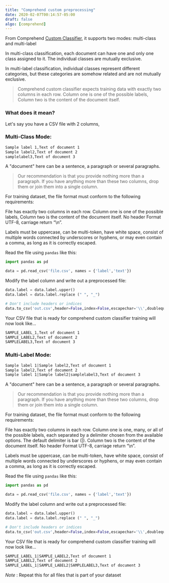 ```yaml
---
title: "Comprehend custom preprocessing"
date: 2020-02-07T00:14:57-05:00
draft: false
algo: [comprehend]
---
```


From Comprehend [Custom Classifier](https://docs.aws.amazon.com/comprehend/latest/dg/how-document-classification-training.html), it supports two modes: multi-class and multi-label

In multi-class classification, each document can have one and only one class assigned to it. The individual classes are mutually exclusive.

In multi-label classification, individual classes represent different categories, but these categories are somehow related and are not mutually exclusive.

>Comprehend custom classifier expects training data with exactly two columns in each row. Column one is one of the possible labels, Column two is the content of the document itself.

### What does it mean?

Let's say you have a CSV file with 2 columns,


### Multi-Class Mode:

```html
Sample label 1,Text of document 1
Sample label2,Text of document 2
samplelabel3,Text of document 3
```

A "document" here can be a sentence, a paragraph or several paragraphs.

> Our recommendation is that you provide nothing more than a paragraph. If you have anything more than these two columns, drop them or join them into a single column.

For training dataset, the file format must conform to the following requirements:

  File has exactly two columns in each row. Column one is one of the possible labels, Column two is the content of the document itself.
  No header
  Format UTF-8, carriage return “\n”.

Labels must be uppercase, can be multi-token, have white space, consist of multiple words connected by underscores or hyphens, or may even contain a comma, as long as it is correctly escaped.


Read the file using ```pandas``` like this:

```python
import pandas as pd

data = pd.read_csv('file.csv', names = {'label','text'})

```

Modify the label column and write out a preprocessed file:

```python
data.label = data.label.upper()
data.label = data.label.replace (" ", "_")

# Don't include headers or indices
data.to_csv('out.csv',header=False,index=False,escapechar='\\',doublequote=False,quotechar='"')

```

Your CSV file that is ready for comprehend custom classifier training will now look like...

```html
SAMPLE_LABEL_1,Text of document 1
SAMPLE_LABEL2,Text of document 2
SAMPLELABEL3,Text of document 3
```


### Multi-Label Mode:

```html
Sample label 1|Sample label2,Text of document 1
Sample label2,Text of document 2
Sample label 1|Sample label2|samplelabel3,Text of document 3
```

A "document" here can be a sentence, a paragraph or several paragraphs.

> Our recommendation is that you provide nothing more than a paragraph. If you have anything more than these two columns, drop them or join them into a single column.

For training dataset, the file format must conform to the following requirements:

  File has exactly two columns in each row. Column one is one, many, or all of the possible labels, each separated by a delimiter chosen from the available options. The default delimiter is bar (|). Column two is the content of the document itself.
  No header
  Format UTF-8, carriage return “\n”.

Labels must be uppercase, can be multi-token, have white space, consist of multiple words connected by underscores or hyphens, or may even contain a comma, as long as it is correctly escaped.


Read the file using ```pandas``` like this:

```python
import pandas as pd

data = pd.read_csv('file.csv', names = {'label','text'})

```

Modify the label column and write out a preprocessed file:

```python
data.label = data.label.upper()
data.label = data.label.replace (" ", "_")

# Don't include headers or indices
data.to_csv('out.csv',header=False,index=False,escapechar='\\',doublequote=False,quotechar='"')

```

Your CSV file that is ready for comprehend custom classifier training will now look like...

```html
SAMPLE_LABEL_1|SAMPLE_LABEL2,Text of document 1
SAMPLE_LABEL2,Text of document 2
SAMPLE_LABEL_1|SAMPLE_LABEL2|SAMPLELABEL3,Text of document 3
```

*Note* : Repeat this for all files that is part of your dataset
